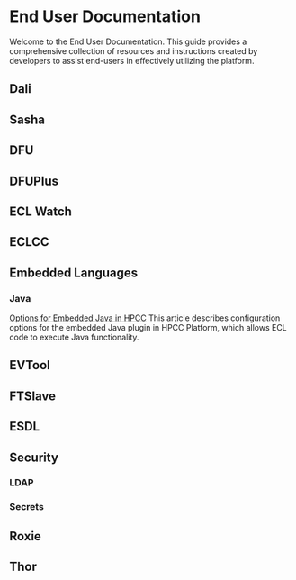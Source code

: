 # End User Documentation

Welcome to the End User Documentation. This guide provides a comprehensive collection of resources and instructions created by developers to assist end-users in effectively utilizing the platform.

## Dali

## Sasha

## DFU

## DFUPlus

## ECL Watch

## ECLCC

## Embedded Languages

### Java

[Options for Embedded Java in HPCC](../plugins/javaembed/javaembedOptions.md)
This article describes configuration options for the embedded Java plugin in HPCC Platform, which allows ECL code to execute Java functionality.

## EVTool

## FTSlave

## ESDL

## Security

### LDAP

### Secrets

## Roxie

## Thor
